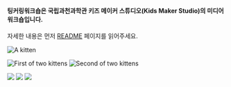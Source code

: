 #### 팅커링워크숍은 국립과천과학관 **키즈 메이커 스튜디오(Kids Maker Studio)의 미디어 워크숍**입니다. 
자세한 내용은 먼저 [README](README.md) 페이지를 읽어주세요.


![](http://placekitten.com/g/1200/300 "A kitten")

![](http://placekitten.com/g/550/450 "First of two kittens")
![](http://placekitten.com/g/550/450 "Second of two kittens")

![](http://placekitten.com/g/400/350)
![](http://placekitten.com/g/400/350)
![](http://placekitten.com/g/400/350)
